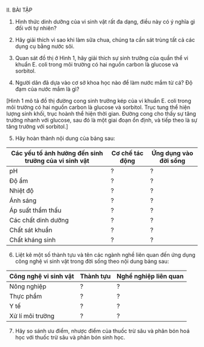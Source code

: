 II. BÀI TẬP

1. Hình thức dinh dưỡng của vi sinh vật rất đa dạng, điều này có ý nghĩa gì đối với tự nhiên?

2. Hãy giải thích vì sao khi làm sữa chua, chúng ta cần sát trùng tất cả các dụng cụ bằng nước sôi.

3. Quan sát đồ thị ở Hình 1, hãy giải thích sự sinh trưởng của quần thể vi khuẩn E. coli trong môi trường có hai nguồn carbon là glucose và sorbitol.

4. Người dân đã dựa vào cơ sở khoa học nào để làm nước mắm từ cá? Độ đạm của nước mắm là gì?

[Hình 1 mô tả đồ thị đường cong sinh trưởng kép của vi khuẩn E. coli trong môi trường có hai nguồn carbon là glucose và sorbitol. Trục tung thể hiện lượng sinh khối, trục hoành thể hiện thời gian. Đường cong cho thấy sự tăng trưởng nhanh với glucose, sau đó là một giai đoạn ổn định, và tiếp theo là sự tăng trưởng với sorbitol.]

5. Hãy hoàn thành nội dung của bảng sau:

Các yếu tố ảnh hưởng đến sinh trưởng của vi sinh vật | Cơ chế tác động | Ứng dụng vào đời sống
--- | --- | ---
pH | ? | ?
Độ ẩm | ? | ?
Nhiệt độ | ? | ?
Ánh sáng | ? | ?
Áp suất thẩm thấu | ? | ?
Các chất dinh dưỡng | ? | ?
Chất sát khuẩn | ? | ?
Chất kháng sinh | ? | ?

6. Liệt kê một số thành tựu và tên các ngành nghề liên quan đến ứng dụng công nghệ vi sinh vật trong đời sống theo nội dung bảng sau:

Công nghệ vi sinh vật | Thành tựu | Nghề nghiệp liên quan
--- | --- | ---
Nông nghiệp | ? | ?
Thực phẩm | ? | ?
Y tế | ? | ?
Xử lí môi trường | ? | ?

7. Hãy so sánh ưu điểm, nhược điểm của thuốc trừ sâu và phân bón hoá học với thuốc trừ sâu và phân bón sinh học.